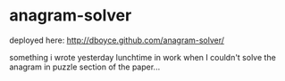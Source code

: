anagram-solver
==============

deployed here: http://dboyce.github.com/anagram-solver/

something i wrote yesterday lunchtime in work when I couldn't solve the anagram in puzzle section of the paper... 
